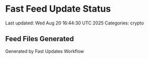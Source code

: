 # Fast Feed Update Status
Last updated: Wed Aug 20 16:44:30 UTC 2025
Categories: crypto

## Feed Files Generated

Generated by Fast Updates Workflow
